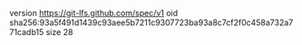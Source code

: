version https://git-lfs.github.com/spec/v1
oid sha256:93a5f491d1439c93aee5b7211c9307723ba93a8c7cf2f0c458a732a771cadb15
size 28
